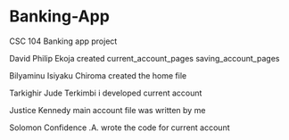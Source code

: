 # Banking-App
CSC 104 Banking app project

David Philip Ekoja
created current_account_pages
saving_account_pages


 Bilyaminu Isiyaku Chiroma
created the home file


 Tarkighir Jude Terkimbi
 i developed current account

 Justice Kennedy
 main account file was written by me


  Solomon Confidence .A.
  wrote the code for current account
 
